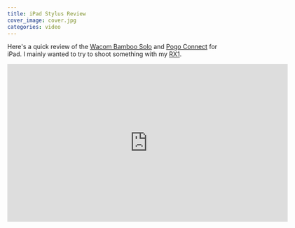 ```yaml
---
title: iPad Stylus Review
cover_image: cover.jpg
categories: video
---
```


Here's a quick review of the [Wacom Bamboo Solo](http://www.wacom.com/products/stylus/bamboo-stylus/solo) and [Pogo Connect](http://www.tenonedesign.com/connect.php) for iPad. I mainly wanted to try to shoot something with my [RX1](http://store.sony.com/p/Sony-Cyber-shot-RX1-Full-Frame-35mm-Digital-Camera/en/p/DSCRX1/B).

<div class="video vimeo wide"><iframe src="
https://player.vimeo.com/video/63010913?title=0&amp;byline=0&amp;portrait=0" width="640" height="360" frameborder="0" webkitAllowFullScreen mozallowfullscreen allowFullScreen></iframe></div>
